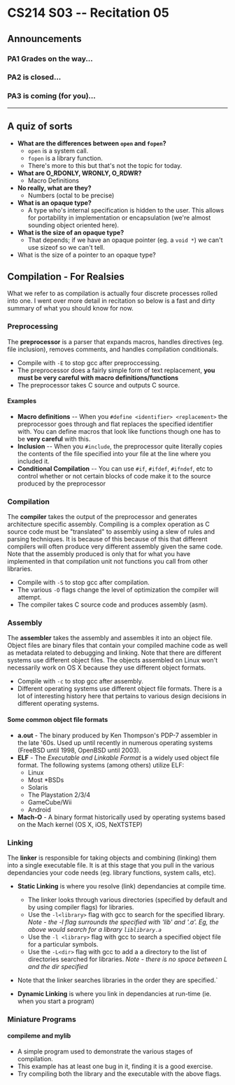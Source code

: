 CS214 S03 -- Recitation 05
===============

## Announcements
### PA1 Grades on the way...
### PA2 is closed...
### PA3 is coming (for you)...

***

## A quiz of sorts
* **What are the differences between `open` and `fopen`?**
    * `open` is a system call. 
    * `fopen` is a library function. 
    * There's more to this but that's not the topic for today.
* **What are O_RDONLY, WRONLY, O_RDWR?**
    * Macro Definitions
* **No really, what are they?**
    * Numbers (octal to be precise)
* **What is an opaque type?**
    * A type who's internal specification is hidden to the user. This allows for portability in implementation or encapsulation (we're almost sounding object oriented here).
* **What is the size of an opaque type?**
    * That depends; if we have an opaque pointer (eg. a `void *`) we can't use sizeof so we can't tell.
* What is the size of a pointer to an opaque type?

## Compilation - For Realsies

What we refer to as compilation is actually four discrete processes rolled into one. I went over more detail in recitation so below is a fast and dirty summary of what you should know for now.

### Preprocessing

The **preprocessor** is a parser that expands macros, handles directives (eg. file inclusion), removes comments, and handles compilation conditionals. 

* Compile with `-E` to stop gcc after preproccessing.
* The preprocessor does a fairly simple form of text replacement, **you must be very careful with macro definitions/functions**
* The preprocessor takes C source and outputs C source.

#### Examples

* **Macro definitions** -- When you `#define <identifier> <replacement>` the preprocessor goes through and flat replaces the specified identifier with. You can define macros that look like functions though one has to be **very careful** with this.
* **Inclusion** -- When you `#include`, the preprocessor quite literally copies the contents of the file specified into your file at the line where you included it.
* **Conditional Compilation** -- You can use `#if`, `#ifdef`, `#ifndef`, etc to control whether or not certain blocks of code make it to the source produced by the preprocessor

### Compilation

The **compiler** takes the output of the preprocessor and generates architecture specific assembly. Compiling is a complex operation as C source code must be "translated" to assembly using a slew of rules and parsing techniques. It is because of this because of this that different compilers will often produce very different assembly given the same code. Note that the assembly produced is only that for what you have implemented in that compilation unit not functions you call from other libraries.

* Compile with `-S` to stop gcc after compilation.
* The various `-O` flags change the level of optimization the compiler will attempt.
* The compiler takes C source code and produces assembly (asm).


### Assembly
The **assembler** takes the assembly and assembles it into an object file. Object files are binary files that contain your compiled machine code as well as metadata related to debugging and linking. Note that there are different systems use different object files. The objects assembled on Linux won't necessarily work on OS X because they use different object formats. 

* Compile with `-c` to stop gcc after assembly.
* Different operating systems use different object file formats. There is a lot of interesting history here that pertains to various design decisions in different operating systems.

#### Some common object file formats

* **a.out** - The binary produced by Ken Thompson's PDP-7 assembler in the late '60s. Used up until recently in numerous operating systems (FreeBSD until 1998, OpenBSD until 2003).
* **ELF** - The *Executable and Linkable Format* is a widely used object file format. The following systems (among others) utilize ELF: 
    * Linux
    * Most *BSDs
    * Solaris
    * The Playstation 2/3/4
    * GameCube/Wii
    * Android
* **Mach-O** - A binary format historically used by operating systems based on the Mach kernel (OS X, iOS, NeXTSTEP)


### Linking
The **linker** is responsible for taking objects and combining (linking) them into a single executable file. It is at this stage that you pull in the various dependancies your code needs (eg. library functions, system calls, etc).

* **Static Linking** is where you resolve (link) dependancies at compile time.
    * The linker looks through various directories (specified by default and by using compiler flags) for libraries.
    * Use the `-l<library>` flag with gcc to search for the specified library. *Note - the -l flag surrounds the specified with 'lib' and '.a'. Eg, the above would search for a library `liblibrary.a`*
    * Use the `-l <library>` flag with gcc to search a specified object file for a particular symbols.
    * Use the `-L<dir>` flag with gcc to add a a directory to the list of directories searched for libraries. *Note - there is no space between L and the dir specified*
* Note that the linker searches libraries in the order they are specified.`   


* **Dynamic Linking** is where you link in dependancies at run-time (ie. when you start a program)

### Miniature Programs

#### compileme and mylib
* A simple program used to demonstrate the various stages of compilation.
* This example has at least one bug in it, finding it is a good exercise.
* Try compiling both the library and the executable with the above flags.
